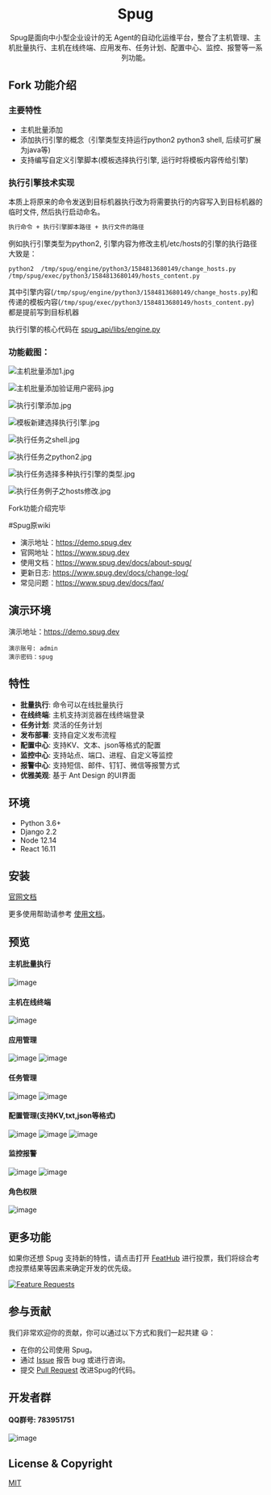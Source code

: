 <h1 align="center">Spug</h1>

<div align="center">

Spug是面向中小型企业设计的无 Agent的自动化运维平台，整合了主机管理、主机批量执行、主机在线终端、应用发布、任务计划、配置中心、监控、报警等一系列功能。

</div>


## Fork 功能介绍
### 主要特性
- 主机批量添加
- 添加执行引擎的概念（引擎类型支持运行python2 python3 shell, 后续可扩展为java等)
- 支持编写自定义引擎脚本(模板选择执行引擎, 运行时将模板内容传给引擎)


### 执行引擎技术实现
本质上将原来的命令发送到目标机器执行改为将需要执行的内容写入到目标机器的临时文件, 然后执行启动命名。

```bash
执行命令 + 执行引擎脚本路径 + 执行文件的路径
```
例如执行引擎类型为python2, 引擎内容为修改主机/etc/hosts的引擎的执行路径大致是：
```
python2  /tmp/spug/engine/python3/1584813680149/change_hosts.py /tmp/spug/exec/python3/1584813680149/hosts_content.py
```

其中引擎内容(```/tmp/spug/engine/python3/1584813680149/change_hosts.py```)和传递的模板内容(```/tmp/spug/exec/python3/1584813680149/hosts_content.py```)
都是提前写到目标机器

执行引擎的核心代码在 [spug_api/libs/engine.py](https://github.com/staneyffer/spug/blob/master/spug_api/libs/engine.py)


### 功能截图：
![主机批量添加1.jpg](https://my-blog-images.oss-cn-qingdao.aliyuncs.com/15850524484297703.jpg)

![主机批量添加验证用户密码.jpg](https://my-blog-images.oss-cn-qingdao.aliyuncs.com/15850524484894800.jpg)

![执行引擎添加.jpg](https://my-blog-images.oss-cn-qingdao.aliyuncs.com/15850524483825890.jpg)


![模板新建选择执行引擎.jpg](https://my-blog-images.oss-cn-qingdao.aliyuncs.com/15850524481352757.jpg)


![执行任务之shell.jpg](https://my-blog-images.oss-cn-qingdao.aliyuncs.com/15850524483308611.jpg)

![执行任务之python2.jpg](https://my-blog-images.oss-cn-qingdao.aliyuncs.com/15850524482943866.jpg)

![执行任务选择多种执行引擎的类型.jpg](https://my-blog-images.oss-cn-qingdao.aliyuncs.com/15850524482601126.jpg)


![执行任务例子之hosts修改.jpg](https://my-blog-images.oss-cn-qingdao.aliyuncs.com/15850524482118884.jpg)




Fork功能介绍完毕

#Spug原wiki

- 演示地址：https://demo.spug.dev
- 官网地址：https://www.spug.dev
- 使用文档：https://www.spug.dev/docs/about-spug/
- 更新日志: https://www.spug.dev/docs/change-log/
- 常见问题：https://www.spug.dev/docs/faq/

## 演示环境

演示地址：https://demo.spug.dev
```
演示账号: admin 
演示密码：spug
```

## 特性

- **批量执行**: 命令可以在线批量执行
- **在线终端**: 主机支持浏览器在线终端登录
- **任务计划**: 灵活的任务计划
- **发布部署**: 支持自定义发布流程
- **配置中心**: 支持KV、文本、json等格式的配置
- **监控中心**: 支持站点、端口、进程、自定义等监控
- **报警中心**: 支持短信、邮件、钉钉、微信等报警方式
- **优雅美观**: 基于 Ant Design 的UI界面


## 环境

* Python 3.6+
* Django 2.2
* Node 12.14
* React 16.11

## 安装

[官网文档](https://spug.dev/docs/install/)

更多使用帮助请参考 [使用文档](https://www.spug.dev/docs/host-manage/)。

## 预览

#### 主机批量执行
![image](http://image.qbangmang.com/host-exec-2.0.png
)

#### 主机在线终端
![image](http://image.qbangmang.com/host-console-2.0.png)

#### 应用管理
![image](http://image.qbangmang.com/app-2.0.png)
![image](http://image.qbangmang.com/app-apply-2.0.png)

#### 任务管理
![image](http://image.qbangmang.com/task-2.0.png)
![image](http://image.qbangmang.com/task-detail-2.0.png)
#### 配置管理(支持KV,txt,json等格式)
![image](http://image.qbangmang.com/service-conf-2.0.png)
![image](http://image.qbangmang.com/service-conf-json-2.0.png)
![image](http://image.qbangmang.com/conf-history-2.0.png)

#### 监控报警
![image](http://image.qbangmang.com/monitor-alarm-2.0.png)
![image](http://image.qbangmang.com/monitor-add-2.0.png)

#### 角色权限
![image](http://image.qbangmang.com/role-2.0.png)

## 更多功能
如果你还想 Spug 支持新的特性，请点击打开 [FeatHub](https://feathub.com/openspug/spug) 进行投票，我们将综合考虑投票结果等因素来确定开发的优先级。

[![Feature Requests](https://feathub.com/openspug/spug?format=svg)](https://feathub.com/openspug/spug)


## 参与贡献

我们非常欢迎你的贡献，你可以通过以下方式和我们一起共建 :smiley:：

- 在你的公司使用 Spug。
- 通过 [Issue](https://github.com/openspug/spug/issues) 报告 bug 或进行咨询。
- 提交 [Pull Request](https://github.com/openspug/spug/pulls) 改进Spug的代码。

## 开发者群
#### QQ群号: 783951751
![image](http://image.qbangmang.com/spug.png)

## License & Copyright
[MIT](https://opensource.org/licenses/MIT)
